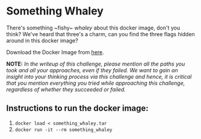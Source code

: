 # Something Whaley

There's something ~fishy~ *whaley* about this docker image, don't you think? We've heard that three's a charm, can you find the three flags hidden around in this docker image?

Download the Docker Image from [here](https://drive.google.com/file/d/19SCjbhODOb710y7_Fg9NEsmB_mjMm7Ds/view?usp=sharing).

**NOTE:** _In the writeup of this challenge, please mention all the paths you took and all your approaches, even if they failed. We want to gain an insight into your thinking process via this challenge and hence, it is critical that you mention everything you tried while approaching this challenge, regardless of whether they succeeded or failed._

## Instructions to run the docker image:
1. `docker load < something_whaley.tar`
2. `docker run -it --rm something_whaley`
